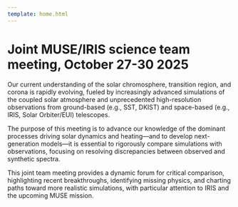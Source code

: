 ```yaml
---
template: home.html
---
```


# Joint MUSE/IRIS science team meeting, October 27-30 2025

Our current understanding of the solar chromosphere, transition region, and corona is rapidly evolving, fueled by increasingly advanced simulations of the coupled solar atmosphere and unprecedented high-resolution observations from ground-based (e.g., SST, DKIST) and space-based (e.g., IRIS, Solar Orbiter/EUI) telescopes.

The purpose of this meeting is to advance our knowledge of the dominant processes driving solar dynamics and heating—and to develop next-generation models—it is essential to rigorously compare simulations with observations, focusing on resolving discrepancies between observed and synthetic spectra.

This joint team meeting provides a dynamic forum for critical comparison, highlighting recent breakthroughs, identifying missing physics, and charting paths toward more realistic simulations, with particular attention to IRIS and the upcoming MUSE mission.
